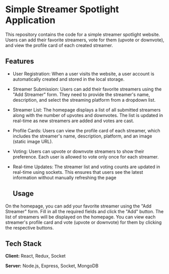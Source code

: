 
#  Simple Streamer Spotlight Application
This repository contains the code for a simple streamer spotlight website. Users can add their favorite streamers, vote for them (upvote or downvote), and view the profile card of each created streamer.
## Features

- User Registration: When a user visits the website, a user account is automatically created and stored in the local storage.
- Streamer Submission: Users can add their favorite streamers using the "Add Streamer" form. They need to provide the streamer's name, description, and select the streaming platform from a dropdown list.
- Streamer List: The homepage displays a list of all submitted streamers along with the number of upvotes and downvotes. The list is updated in real-time as new streamers are added and votes are cast.
- Profile Cards: Users can view the profile card of each streamer, which includes the streamer's name, description, platform, and an image (static image URL).
- Voting: Users can upvote or downvote streamers to show their preference. Each user is allowed to vote only once for each streamer.
- Real-time Updates: The streamer list and voting counts are updated in real-time using sockets. This ensures that users see the latest information without manually refreshing the page








  ## Usage
On the homepage, you can add your favorite streamer using the "Add Streamer" form. Fill in all the required fields and click the "Add" button.
The list of streamers will be displayed on the homepage. You can view each streamer's profile card and vote (upvote or downvote) for them by clicking the respective buttons.



## Tech Stack

**Client:** React, Redux, Socket

**Server:** Node.js, Express, Socket, MongoDB


